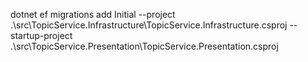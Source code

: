dotnet ef migrations add Initial --project .\src\TopicService.Infrastructure\TopicService.Infrastructure.csproj --startup-project .\src\TopicService.Presentation\TopicService.Presentation.csproj